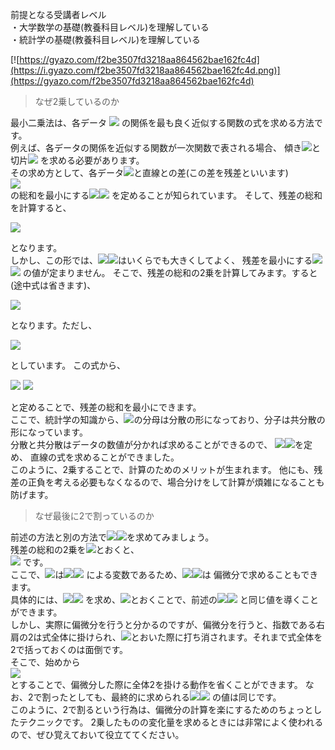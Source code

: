 前提となる受講者レベル  
・大学数学の基礎(教養科目レベル)を理解している  
・統計学の基礎(教養科目レベル)を理解している

[![https://gyazo.com/f2be3507fd3218aa864562bae162fc4d](https://i.gyazo.com/f2be3507fd3218aa864562bae162fc4d.png)](https://gyazo.com/f2be3507fd3218aa864562bae162fc4d)

> なぜ2乗しているのか

最小二乗法は、各データ
<img src = "https://latex.codecogs.com/png.latex?(x_i,y_i)">
の関係を最も良く近似する関数の式を求める方法です。  
例えば、各データの関係を近似する関数が一次関数で表される場合、
傾き<img src = "https://latex.codecogs.com/png.latex?a">と切片<img src = "https://latex.codecogs.com/png.latex?$b">
を求める必要があります。  
その求め方として、各データ<img src = "https://latex.codecogs.com/png.latex?(x_i,y_i)">と直線との差(この差を残差といいます)  
<img src = "https://latex.codecogs.com/png.latex?$y_i&space;-&space;(ax_i&space;&plus;&space;b)$">  
の総和を最小にする<img src = "https://latex.codecogs.com/png.latex?a,"><img src = "https://latex.codecogs.com/png.latex?b">
を定めることが知られています。
そして、残差の総和を計算すると、  

<img src = "https://latex.codecogs.com/png.latex?n&space;\left&space;|&space;y_i&space;-&space;(ax_i&space;&plus;&space;b)&space;\right&space;|">

となります。  
しかし、この形では、<img src = "https://latex.codecogs.com/png.latex?a,"><img src = "https://latex.codecogs.com/png.latex?b">はいくらでも大きくしてよく、
残差を最小にする<img src = "https://latex.codecogs.com/png.latex?a,"><img src = "https://latex.codecogs.com/png.latex?b">
の値が定まりません。
そこで、残差の総和の2乗を計算してみます。すると(途中式は省きます)、

<img src = "https://latex.codecogs.com/png.latex?n\{&space;b&space;-&space;(&space;\bar{y}&space;-&space;a&space;\bar{x}&space;)&space;\}^2&space;&plus;&space;\left&space;(&space;\sum&space;x_i^2&space;-&space;n&space;\bar{x}^2&space;\right&space;)&space;\left\{&space;a&space;-&space;\frac{&space;\sum&space;x_i&space;y_i&space;-&space;n&space;\bar{x}\bar{y}&space;}{&space;\sum&space;x_i^2&space;-&space;n&space;\bar{x}^2&space;}&space;\right\}^2&space;&plus;&space;\sum&space;y_i^2&space;-&space;n&space;\bar{y}^2&space;-&space;\frac{&space;(\sum&space;x_i&space;y_i&space;-&space;n&space;\bar{x}\bar{y})^2&space;}{&space;\sum&space;x_i^2&space;-&space;n&space;\bar{x}^2&space;}">


となります。ただし、  

<img src = "https://latex.codecogs.com/png.latex?\sum&space;x_i&space;=&space;n&space;\bar{x}$,&space;$\sum&space;y_i&space;=&space;n&space;\bar{y}">

としています。
この式から、

<img src = "https://latex.codecogs.com/png.latex?a&space;=&space;\frac{&space;\sum&space;x_i&space;y_i&space;-&space;n&space;\bar{x}\bar{y}&space;}{&space;\sum&space;x_i^2&space;-&space;n&space;\bar{x}^2&space;}">  

<img src = "https://latex.codecogs.com/png.latex?b&space;=&space;\bar{y}&space;-&space;a&space;\bar{x}">

と定めることで、残差の総和を最小にできます。  
ここで、統計学の知識から、<img src = "https://latex.codecogs.com/png.latex?a">の分母は分散の形になっており、分子は共分散の形になっています。  
分散と共分散はデータの数値が分かれば求めることができるので、
<img src = "https://latex.codecogs.com/png.latex?a,"><img src = "https://latex.codecogs.com/png.latex?b">を定め、
直線の式を求めることができました。  
このように、2乗することで、計算のためのメリットが生まれます。
他にも、残差の正負を考える必要もなくなるので、場合分けをして計算が煩雑になることも防げます。

> なぜ最後に2で割っているのか

前述の方法と別の方法で<img src = "https://latex.codecogs.com/png.latex?a,"><img src = "https://latex.codecogs.com/png.latex?b">を求めてみましょう。  
残差の総和の2乗を<img src = "https://latex.codecogs.com/png.latex?d">とおくと、  
<img src = "https://latex.codecogs.com/gif.latex?d&space;=&space;\sum\{y_i&space;-&space;(ax_i&space;&plus;&space;b)\}^2">
です。  
ここで、<img src = "https://latex.codecogs.com/png.latex?d">は<img src = "https://latex.codecogs.com/png.latex?a,"><img src = "https://latex.codecogs.com/png.latex?b">
による変数であるため、<img src = "https://latex.codecogs.com/png.latex?a,"><img src = "https://latex.codecogs.com/png.latex?b">は
偏微分で求めることもできます。  
具体的には、<img src = "https://latex.codecogs.com/png.latex?\frac{\partial d}{\partial a},"><img src = "https://latex.codecogs.com/png.latex?\frac{\partial d}{\partial b}">
を求め、<img src = "https://latex.codecogs.com/png.latex?=0">とおくことで、前述の<img src = "https://latex.codecogs.com/png.latex?a,"><img src = "https://latex.codecogs.com/png.latex?b">
と同じ値を導くことができます。  
しかし、実際に偏微分を行うと分かるのですが、偏微分を行うと、指数である右肩の2は式全体に掛けられ、<img src = "https://latex.codecogs.com/png.latex?=0">とおいた際に打ち消されます。それまで式全体を2で括っておくのは面倒です。  
そこで、始めから  
<img src = "https://latex.codecogs.com/gif.latex?d&space;=&space;\frac{1}{2}\sum\{y_i&space;-&space;(ax_i&space;&plus;&space;b)\}^2">  
とすることで、偏微分した際に全体2を掛ける動作を省くことができます。
なお、2で割ったとしても、最終的に求められる<img src = "https://latex.codecogs.com/png.latex?a,"><img src = "https://latex.codecogs.com/png.latex?b">
の値は同じです。  
このように、2で割るという行為は、偏微分の計算を楽にするためのちょっとしたテクニックです。
2乗したものの変化量を求めるときには非常によく使われるので、ぜひ覚えておいて役立ててください。
